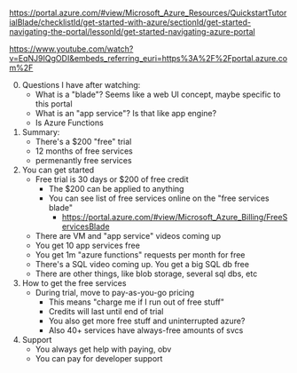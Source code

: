 https://portal.azure.com/#view/Microsoft_Azure_Resources/QuickstartTutorialBlade/checklistId/get-started-with-azure/sectionId/get-started-navigating-the-portal/lessonId/get-started-navigating-azure-portal

https://www.youtube.com/watch?v=EqNJ9IQgODI&embeds_referring_euri=https%3A%2F%2Fportal.azure.com%2F

0. Questions I have after watching:
   - What is a "blade"? Seems like a web UI concept, maybe specific to this portal
   - What is an "app service"? Is that like app engine?
   - Is Azure Functions
1. Summary:
   - There's a $200 "free" trial
   - 12 months of free services
   - permenantly free services
2. You can get started
   - Free trial is 30 days or $200 of free credit
     - The $200 can be applied to anything
     - You can see list of free services online on the "free services blade"
       - https://portal.azure.com/#view/Microsoft_Azure_Billing/FreeServicesBlade
   - There are VM and "app service" videos coming up
   - You get 10 app services free
   - You get 1m "azure functions" requests per month for free
   - There's a SQL video coming up. You get a big SQL db free
   - There are other things, like blob storage, several sql dbs, etc
3. How to get the free services
   - During trial, move to pay-as-you-go pricing
     - This means "charge me if I run out of free stuff"
     - Credits will last until end of trial
     - You also get more free stuff and uninterrupted azure?
     - Also 40+ services have always-free amounts of svcs
4. Support
   - You always get help with paying, obv
   - You can pay for developer support
